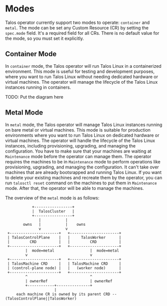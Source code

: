 # Modes

Talos operator currently support two modes to operate: `container` and `metal`. The mode can be set any Custom Resource (CR) by setting the `spec.mode` field. It's a required field for all CRs. There is no default value for the mode, so you must set it explicitly.


## Container Mode

In `container` mode, the Talos operator will run Talos Linux in a containerized environment. This mode is useful for testing and development purposes, where you want to run Talos Linux without needing dedicated hardware or virtual machines. The operator will manage the lifecycle of the Talos Linux instances running in containers.

TODO: Put the diagram here

## Metal Mode

In `metal` mode, the Talos operator will manage Talos Linux instances running on bare metal or virtual machines. This mode is suitable for production environments where you want to run Talos Linux on dedicated hardware or virtual machines. The operator will handle the lifecycle of the Talos Linux instances, including provisioning, upgrading, and managing the configuration. You have to make sure that your machines are waiting at `Maintenance` mode before the operator can manage them. The operator requires the machines to be in `Maintenance` mode to perform operations like provisioning, upgrading, and managing the configuration. It can't take over machines that are already bootsrapped and running Talos Linux. If you want to delete your existing machines and recreate them by the operator, you can run `talosctl reset` command on the machines to put them in `Maintenance` mode. After that, the operator will be able to manage the machines.

The overview of the `metal` mode is as follows:


                +-----------------+
                |  TalosCluster   |
                +-----------------+
                   |           |
            owns   |           |    owns
                   v           v
     +----------------------+   +----------------------+
     | TalosControlPlane    |   |     TalosWorker      |
     |         CRD          |   |         CRD          |
     +----------------------+   +----------------------+
             |  mode=metal                |  mode=metal
             v                            v
     +----------------------+   +----------------------+
     | TalosMachine CRD     |   | TalosMachine CRD     |
     | (control-plane node) |   |   (worker node)      |
     +----------------------+   +----------------------+
             ^                            ^
             | ownerRef                   | ownerRef
             +------------+---------------+
                          |
         each machine CR is owned by its parent CRD -- (TalosControlPlane||TalosWorker)



